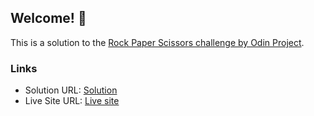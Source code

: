 ## Welcome! 👋

This is a solution to the [Rock Paper Scissors challenge by Odin Project](https://www.theodinproject.com/lessons/foundations-rock-paper-scissors).

### Links

- Solution URL: [Solution](https://github.com/SirTebz/Rock-Paper-Scissors)
- Live Site URL: [Live site](https://sirtebz.github.io/Rock-Paper-Scissors/)
